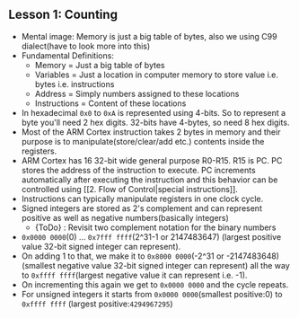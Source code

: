 ## Lesson 1: Counting

- Mental image: Memory is just a big table of bytes, also we using C99 dialect(have to look more into this)
- Fundamental Definitions:
	- Memory = Just a big table of bytes
	- Variables = Just a location in computer memory to store value i.e. bytes i.e. instructions
	- Address = Simply numbers assigned to these locations
	- Instructions = Content of these locations 
- In hexadecimal `0x0` to `0xA` is represented using 4-bits. So to represent a byte you'll need 2 hex digits. 32-bits have 4-bytes, so need 8 hex digits.
- Most of the ARM Cortex instruction takes 2 bytes in memory and their purpose is to manipulate(store/clear/add etc.) contents inside the registers.
- ARM Cortex has 16 32-bit wide general purpose R0-R15. R15 is PC. PC stores the address of the instruction to execute. PC increments automatically after executing the instruction and this behavior can be controlled using [[2. Flow of Control|special instructions]].
- Instructions can typically manipulate registers in one clock cycle.
- Signed integers are stored as 2's complement and can represent positive as well as negative numbers(basically integers)
	- {ToDo} : Revisit two complement notation for the binary numbers
- `0x0000 0000`(0) ... `0x7fff ffff`(2^31-1 or 2147483647) (largest positive value 32-bit signed integer can represent).
- On adding 1 to that, we make it to `0x8000 0000`(-2^31 or -2147483648) (smallest negative value 32-bit signed integer can represent) all the way to `0xffff ffff`(largest negative value it can represent i.e. -1).
- On incrementing this again we get to `0x0000 0000` and the cycle repeats.
- For unsigned integers it starts from `0x0000 0000`(smallest positive:0) to `0xffff ffff` (largest positive:`4294967295`)